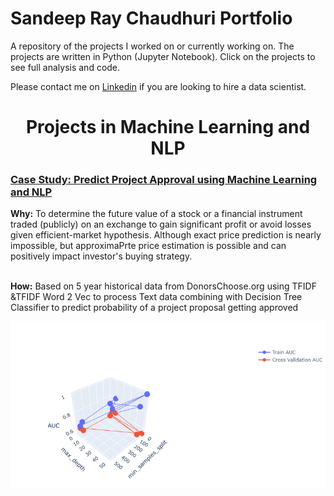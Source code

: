 # Sandeep Ray Chaudhuri Portfolio
 
A repository of the projects I worked on or currently working on. The projects are written in Python (Jupyter Notebook). Click on the projects to see full analysis and code.

Please contact me on [Linkedin](https://www.linkedin.com/in/sandeep-ray-chaudhuri-93a21142/) if you are looking to hire a data scientist.

<h1 align="center"> Projects in Machine Learning and NLP</h1>
<p align="center">
</p>

### [Case Study: Predict Project Approval using Machine Learning and NLP](https://github.com/sandeep-raychaudhuri/Predict-Approval-of-Project-Proposals-on-DonorsChoose)

**Why:**  To determine the future value of a stock or a financial instrument traded (publicly) on an exchange to gain significant profit or avoid losses given efficient-market hypothesis. Although exact price prediction is nearly impossible, but approximaPrte price estimation is possible and can positively impact investor's buying strategy.<br><br>

 **How:** Based on 5 year historical data from DonorsChoose.org using TFIDF &TFIDF Word 2 Vec to process Text data combining with Decision Tree Classifier to predict probability of a project proposal getting approved<br>
 
![image](https://github.com/sandeep-raychaudhuri/Data-Science-Projects/blob/master/Train-Test%20AUC.PNG?raw=true)
